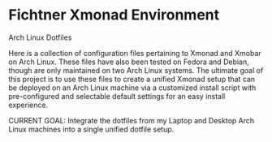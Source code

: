 # Fichtner Xmonad Environment
Arch Linux Dotfiles

Here is a collection of configuration files pertaining to Xmonad and Xmobar on Arch Linux.  These files have also been tested on Fedora and Debian, though are only maintained on two Arch Linux systems.  The ultimate goal of this project is to use these files to create a unified Xmonad setup that can be deployed on an Arch Linux machine via a customized install script with pre-configured and selectable default settings for an easy install experience.  

CURRENT GOAL: Integrate the dotfiles from my Laptop and Desktop Arch Linux machines into a single unified dotfile setup.
